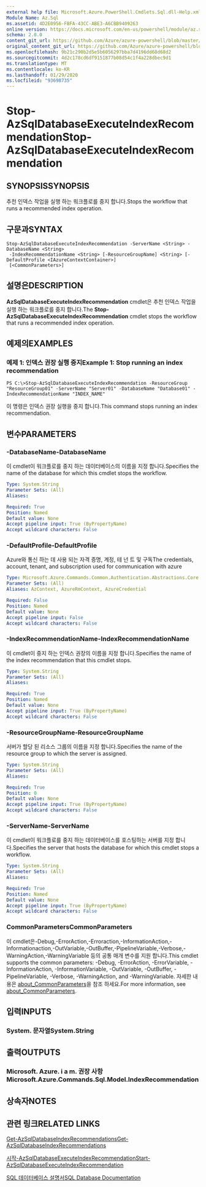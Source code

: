 ```yaml
---
external help file: Microsoft.Azure.PowerShell.Cmdlets.Sql.dll-Help.xml
Module Name: Az.Sql
ms.assetid: 4D2E0956-FBFA-43CC-ABE3-A6CBB9409263
online version: https://docs.microsoft.com/en-us/powershell/module/az.sql/stop-azsqldatabaseexecuteindexrecommendation
schema: 2.0.0
content_git_url: https://github.com/Azure/azure-powershell/blob/master/src/Sql/Sql/help/Stop-AzSqlDatabaseExecuteIndexRecommendation.md
original_content_git_url: https://github.com/Azure/azure-powershell/blob/master/src/Sql/Sql/help/Stop-AzSqlDatabaseExecuteIndexRecommendation.md
ms.openlocfilehash: 9b21c290b2d5e5b6056297bba7d4196dd68d68d2
ms.sourcegitcommit: 4d2c178cd6df9151877b08d54c1f4a228dbec9d1
ms.translationtype: MT
ms.contentlocale: ko-KR
ms.lasthandoff: 01/29/2020
ms.locfileid: "93698735"
---
```

# <span data-ttu-id="e8cd0-101">Stop-AzSqlDatabaseExecuteIndexRecommendation</span><span class="sxs-lookup"><span data-stu-id="e8cd0-101">Stop-AzSqlDatabaseExecuteIndexRecommendation</span></span>

## <span data-ttu-id="e8cd0-102">SYNOPSIS</span><span class="sxs-lookup"><span data-stu-id="e8cd0-102">SYNOPSIS</span></span>
<span data-ttu-id="e8cd0-103">추천 인덱스 작업을 실행 하는 워크플로를 중지 합니다.</span><span class="sxs-lookup"><span data-stu-id="e8cd0-103">Stops the workflow that runs a recommended index operation.</span></span>

## <span data-ttu-id="e8cd0-104">구문과</span><span class="sxs-lookup"><span data-stu-id="e8cd0-104">SYNTAX</span></span>

```
Stop-AzSqlDatabaseExecuteIndexRecommendation -ServerName <String> -DatabaseName <String>
 -IndexRecommendationName <String> [-ResourceGroupName] <String> [-DefaultProfile <IAzureContextContainer>]
 [<CommonParameters>]
```

## <span data-ttu-id="e8cd0-105">설명은</span><span class="sxs-lookup"><span data-stu-id="e8cd0-105">DESCRIPTION</span></span>
<span data-ttu-id="e8cd0-106">**AzSqlDatabaseExecuteIndexRecommendation** cmdlet은 추천 인덱스 작업을 실행 하는 워크플로를 중지 합니다.</span><span class="sxs-lookup"><span data-stu-id="e8cd0-106">The **Stop-AzSqlDatabaseExecuteIndexRecommendation** cmdlet stops the workflow that runs a recommended index operation.</span></span>

## <span data-ttu-id="e8cd0-107">예제의</span><span class="sxs-lookup"><span data-stu-id="e8cd0-107">EXAMPLES</span></span>

### <span data-ttu-id="e8cd0-108">예제 1: 인덱스 권장 실행 중지</span><span class="sxs-lookup"><span data-stu-id="e8cd0-108">Example 1: Stop running an index recommendation</span></span>
```
PS C:\>Stop-AzSqlDatabaseExecuteIndexRecommendation -ResourceGroup "ResourceGroup01" -ServerName "Server01" -DatabaseName "Database01" -IndexRecommendationName "INDEX_NAME"
```

<span data-ttu-id="e8cd0-109">이 명령은 인덱스 권장 실행을 중지 합니다.</span><span class="sxs-lookup"><span data-stu-id="e8cd0-109">This command stops running an index recommendation.</span></span>

## <span data-ttu-id="e8cd0-110">변수</span><span class="sxs-lookup"><span data-stu-id="e8cd0-110">PARAMETERS</span></span>

### <span data-ttu-id="e8cd0-111">-DatabaseName</span><span class="sxs-lookup"><span data-stu-id="e8cd0-111">-DatabaseName</span></span>
<span data-ttu-id="e8cd0-112">이 cmdlet이 워크플로를 중지 하는 데이터베이스의 이름을 지정 합니다.</span><span class="sxs-lookup"><span data-stu-id="e8cd0-112">Specifies the name of the database for which this cmdlet stops the workflow.</span></span>

```yaml
Type: System.String
Parameter Sets: (All)
Aliases:

Required: True
Position: Named
Default value: None
Accept pipeline input: True (ByPropertyName)
Accept wildcard characters: False
```

### <span data-ttu-id="e8cd0-113">-DefaultProfile</span><span class="sxs-lookup"><span data-stu-id="e8cd0-113">-DefaultProfile</span></span>
<span data-ttu-id="e8cd0-114">Azure와 통신 하는 데 사용 되는 자격 증명, 계정, 테 넌 트 및 구독</span><span class="sxs-lookup"><span data-stu-id="e8cd0-114">The credentials, account, tenant, and subscription used for communication with azure</span></span>

```yaml
Type: Microsoft.Azure.Commands.Common.Authentication.Abstractions.Core.IAzureContextContainer
Parameter Sets: (All)
Aliases: AzContext, AzureRmContext, AzureCredential

Required: False
Position: Named
Default value: None
Accept pipeline input: False
Accept wildcard characters: False
```

### <span data-ttu-id="e8cd0-115">-IndexRecommendationName</span><span class="sxs-lookup"><span data-stu-id="e8cd0-115">-IndexRecommendationName</span></span>
<span data-ttu-id="e8cd0-116">이 cmdlet이 중지 하는 인덱스 권장의 이름을 지정 합니다.</span><span class="sxs-lookup"><span data-stu-id="e8cd0-116">Specifies the name of the index recommendation that this cmdlet stops.</span></span>

```yaml
Type: System.String
Parameter Sets: (All)
Aliases:

Required: True
Position: Named
Default value: None
Accept pipeline input: True (ByPropertyName)
Accept wildcard characters: False
```

### <span data-ttu-id="e8cd0-117">-ResourceGroupName</span><span class="sxs-lookup"><span data-stu-id="e8cd0-117">-ResourceGroupName</span></span>
<span data-ttu-id="e8cd0-118">서버가 할당 된 리소스 그룹의 이름을 지정 합니다.</span><span class="sxs-lookup"><span data-stu-id="e8cd0-118">Specifies the name of the resource group to which the server is assigned.</span></span>

```yaml
Type: System.String
Parameter Sets: (All)
Aliases:

Required: True
Position: 0
Default value: None
Accept pipeline input: True (ByPropertyName)
Accept wildcard characters: False
```

### <span data-ttu-id="e8cd0-119">-ServerName</span><span class="sxs-lookup"><span data-stu-id="e8cd0-119">-ServerName</span></span>
<span data-ttu-id="e8cd0-120">이 cmdlet이 워크플로를 중지 하는 데이터베이스를 호스팅하는 서버를 지정 합니다.</span><span class="sxs-lookup"><span data-stu-id="e8cd0-120">Specifies the server that hosts the database for which this cmdlet stops a workflow.</span></span>

```yaml
Type: System.String
Parameter Sets: (All)
Aliases:

Required: True
Position: Named
Default value: None
Accept pipeline input: True (ByPropertyName)
Accept wildcard characters: False
```

### <span data-ttu-id="e8cd0-121">CommonParameters</span><span class="sxs-lookup"><span data-stu-id="e8cd0-121">CommonParameters</span></span>
<span data-ttu-id="e8cd0-122">이 cmdlet은-Debug,-ErrorAction,-Erroraction,-InformationAction,-Informationaction,-OutVariable,-OutBuffer,-PipelineVariable,-Verbose,-WarningAction,-WarningVariable 등의 공통 매개 변수를 지원 합니다.</span><span class="sxs-lookup"><span data-stu-id="e8cd0-122">This cmdlet supports the common parameters: -Debug, -ErrorAction, -ErrorVariable, -InformationAction, -InformationVariable, -OutVariable, -OutBuffer, -PipelineVariable, -Verbose, -WarningAction, and -WarningVariable.</span></span> <span data-ttu-id="e8cd0-123">자세한 내용은 [about_CommonParameters](https://go.microsoft.com/fwlink/?LinkID=113216)을 참조 하세요.</span><span class="sxs-lookup"><span data-stu-id="e8cd0-123">For more information, see [about_CommonParameters](https://go.microsoft.com/fwlink/?LinkID=113216).</span></span>

## <span data-ttu-id="e8cd0-124">입력</span><span class="sxs-lookup"><span data-stu-id="e8cd0-124">INPUTS</span></span>

### <span data-ttu-id="e8cd0-125">System. 문자열</span><span class="sxs-lookup"><span data-stu-id="e8cd0-125">System.String</span></span>

## <span data-ttu-id="e8cd0-126">출력</span><span class="sxs-lookup"><span data-stu-id="e8cd0-126">OUTPUTS</span></span>

### <span data-ttu-id="e8cd0-127">Microsoft. Azure. i a m. 권장 사항</span><span class="sxs-lookup"><span data-stu-id="e8cd0-127">Microsoft.Azure.Commands.Sql.Model.IndexRecommendation</span></span>

## <span data-ttu-id="e8cd0-128">상속자</span><span class="sxs-lookup"><span data-stu-id="e8cd0-128">NOTES</span></span>

## <span data-ttu-id="e8cd0-129">관련 링크</span><span class="sxs-lookup"><span data-stu-id="e8cd0-129">RELATED LINKS</span></span>

[<span data-ttu-id="e8cd0-130">Get-AzSqlDatabaseIndexRecommendations</span><span class="sxs-lookup"><span data-stu-id="e8cd0-130">Get-AzSqlDatabaseIndexRecommendations</span></span>](./Get-AzSqlDatabaseIndexRecommendations.md)

[<span data-ttu-id="e8cd0-131">시작-AzSqlDatabaseExecuteIndexRecommendation</span><span class="sxs-lookup"><span data-stu-id="e8cd0-131">Start-AzSqlDatabaseExecuteIndexRecommendation</span></span>](./Start-AzSqlDatabaseExecuteIndexRecommendation.md)

[<span data-ttu-id="e8cd0-132">SQL 데이터베이스 설명서</span><span class="sxs-lookup"><span data-stu-id="e8cd0-132">SQL Database Documentation</span></span>](https://docs.microsoft.com/azure/sql-database/)


